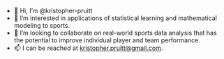- 👋 Hi, I’m @kristopher-pruitt
- 👀 I’m interested in applications of statistical learning and mathematical modeling to sports.
- 💞️ I’m looking to collaborate on real-world sports data analysis that has the potential to improve individual player and team performance.
- 📫 I can be reached at kristopher.pruitt@gmail.com.

<!---
kristopher-pruitt/kristopher-pruitt is a ✨ special ✨ repository because its `README.md` (this file) appears on your GitHub profile.
You can click the Preview link to take a look at your changes.
--->
